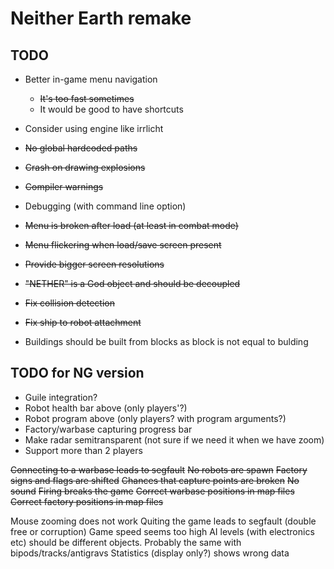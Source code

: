 # Neither Earth remake

## TODO

* Better in-game menu navigation
  * ~~It's too fast sometimes~~
  * It would be good to have shortcuts

* Consider using engine like irrlicht
* ~~No global hardcoded paths~~
* ~~Crash on drawing explosions~~
* ~~Compiler warnings~~
* Debugging (with command line option)
* ~~Menu is broken after load (at least in combat mode)~~
* ~~Menu flickering when load/save screen present~~
* ~~Provide bigger screen resolutions~~
* ~~"NETHER" is a God object and should be decoupled~~
* ~~Fix collision detection~~
* ~~Fix ship to robot attachment~~
* Buildings should be built from blocks as block is not equal to bulding


## TODO for NG version

* Guile integration?
* Robot health bar above (only players'?)
* Robot program above (only players? with program arguments?)
* Factory/warbase capturing progress bar
* Make radar semitransparent (not sure if we need it when we have zoom)
* Support more than 2 players


~~Connecting to a warbase leads to segfault~~
~~No robots are spawn~~
~~Factory signs and flags are shifted~~
~~Chances that capture points are broken~~
~~No sound~~
~~Firing breaks the game~~
~~Correct warbase positions in map files~~
~~Correct factory positions in map files~~

Mouse zooming does not work
Quiting the game leads to segfault (double free or corruption)
Game speed seems too high
AI levels (with electronics etc) should be different objects. Probably the same with bipods/tracks/antigravs
Statistics (display only?) shows wrong data
